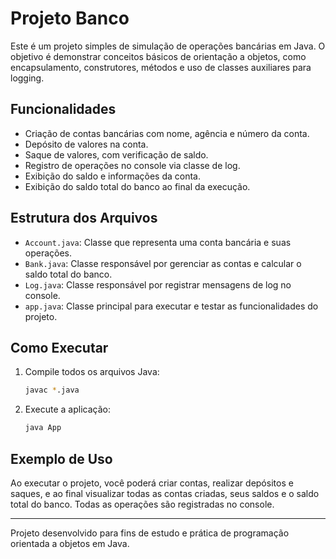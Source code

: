 # Projeto Banco

Este é um projeto simples de simulação de operações bancárias em Java. O objetivo é demonstrar conceitos básicos de orientação a objetos, como encapsulamento, construtores, métodos e uso de classes auxiliares para logging.

## Funcionalidades

- Criação de contas bancárias com nome, agência e número da conta.
- Depósito de valores na conta.
- Saque de valores, com verificação de saldo.
- Registro de operações no console via classe de log.
- Exibição do saldo e informações da conta.
- Exibição do saldo total do banco ao final da execução.

## Estrutura dos Arquivos

- `Account.java`: Classe que representa uma conta bancária e suas operações.
- `Bank.java`: Classe responsável por gerenciar as contas e calcular o saldo total do banco.
- `Log.java`: Classe responsável por registrar mensagens de log no console.
- `app.java`: Classe principal para executar e testar as funcionalidades do projeto.

## Como Executar

1. Compile todos os arquivos Java:
   ```sh
   javac *.java
   ```

2. Execute a aplicação:
   ```sh
   java App
   ```

## Exemplo de Uso

Ao executar o projeto, você poderá criar contas, realizar depósitos e saques, e ao final visualizar todas as contas criadas, seus saldos e o saldo total do banco. Todas as operações são registradas no console.

---

Projeto desenvolvido para fins de estudo e prática de programação orientada a objetos em Java.